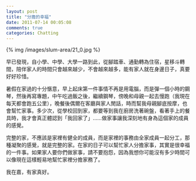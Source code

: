 ```yaml
---
layout: post
title: "分擔的幸福"
date: 2011-07-14 00:05:08
comments: true
categories: Chatting
---
```

<p>{% img /images/slum-area/21_0.jpg %}</p><p>早已發現，自小學、中學、大學一路到此，從腳踏車、通勤轉為住宿，星移斗轉間，陪伴家​人的時間只會越來越少，不會越來越多，能有家人就在身邊日子，真要好好珍惜。</p><p>暑假在家過的十分愜意，早上起床第一件事情不再是用電腦，而是彈一個小時的鋼琴，然後再寫專題，中午吃過飯之後，繼續鋼琴，傍晚和母親一起去慢跑（我現在每天都會跑五公里），晚餐後偶爾在客廳與家人閒話，時而幫我母親腳底按摩，也會幫忙家事。多少次，從學校回到家，都要等到我在廚房洗著碗盤，看著手上的餐具時，我才會真正體認到「我回家了」&hellip;&hellip;做家事讓我深刻地有身為這個家的成員的感覺。</p><p>完整的家，不應該是家裡有健全的成員，而是家裡的事務由全家成員一起分工，那種凝聚的感覺，就是完整的家。在家的日子可以幫忙家人分擔家事，其實是很幸福的一件事。如果家人要你們做家事，請不要抱怨，因為我想你可能沒有多少時間可以像現在這樣輕易地幫忙家裡分擔家務了。</p><p>我在嘉，有家真好。</p>
